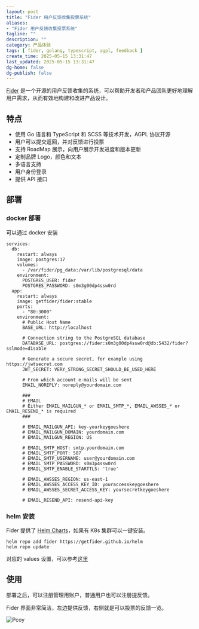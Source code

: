 ```yaml
---
layout: post
title: "Fider 用户反馈收集投票系统"
aliases:
- "Fider 用户反馈收集投票系统"
tagline: ""
description: ""
category: 产品体验
tags: [ fider, golang, typescript, agpl, feedback ]
create_time: 2025-05-15 13:31:47
last_updated: 2025-05-15 13:31:47
dg-home: false
dg-publish: false
---
```


[Fider](https://fider.io/) 是一个开源的用户反馈收集的系统，可以帮助开发者和产品团队更好地理解用户需求，从而有效地构建和改进产品设计。

## 特点

- 使用 Go 语言和 TypeScript 和 SCSS 等技术开发，AGPL 协议开源
- 用户可以提交返回，并对反馈进行投票
- 支持 RoadMap 展示，向用户展示开发进度和版本更新
- 定制品牌 Logo，颜色和文本
- 多语言支持
- 用户身份登录
- 提供 API 接口

## 部署

### docker 部署

可以通过 docker 安装

```
services:
  db:
    restart: always
    image: postgres:17
    volumes:
      - /var/fider/pg_data:/var/lib/postgresql/data
    environment:
      POSTGRES_USER: fider
      POSTGRES_PASSWORD: s0m3g00dp4ssw0rd
  app:
    restart: always
    image: getfider/fider:stable
    ports:
      - "80:3000"
    environment:
      # Public Host Name
      BASE_URL: http://localhost

      # Connection string to the PostgreSQL database
      DATABASE_URL: postgres://fider:s0m3g00dp4ssw0rd@db:5432/fider?sslmode=disable

      # Generate a secure secret, for example using https://jwtsecret.com
      JWT_SECRET: VERY_STRONG_SECRET_SHOULD_BE_USED_HERE

      # From which account e-mails will be sent
      EMAIL_NOREPLY: noreply@yourdomain.com

      ###
      # EMAIL
      # Either EMAIL_MAILGUN_* or EMAIL_SMTP_*, EMAIL_AWSSES_* or EMAIL_RESEND_* is required
      ###

      # EMAIL_MAILGUN_API: key-yourkeygoeshere
      # EMAIL_MAILGUN_DOMAIN: yourdomain.com
      # EMAIL_MAILGUN_REGION: US

      # EMAIL_SMTP_HOST: smtp.yourdomain.com
      # EMAIL_SMTP_PORT: 587
      # EMAIL_SMTP_USERNAME: user@yourdomain.com
      # EMAIL_SMTP_PASSWORD: s0m3p4ssw0rd
      # EMAIL_SMTP_ENABLE_STARTTLS: 'true'

      # EMAIL_AWSSES_REGION: us-east-1
      # EMAIL_AWSSES_ACCESS_KEY_ID: youraccesskeygoeshere
      # EMAIL_AWSSES_SECRET_ACCESS_KEY: yoursecretkeygoeshere

      # EMAIL_RESEND_API: resend-api-key
```

### helm 安装

Fider 提供了 [Helm Charts](https://github.com/getfider/helm)，如果有 K8s 集群可以一键安装。

```
helm repo add fider https://getfider.github.io/helm
helm repo update
```

对应的 values 设置，可以参考[这里](https://github.com/getfider/helm/blob/main/charts/fider/README.md)

## 使用

部署之后，可以注册管理用账户，普通用户也可以注册提反馈。

Fider 界面非常简洁，左边提供反馈，右侧就是可以投票的反馈一览。

![Pcoy](https://photo.einverne.info/images/2025/05/15/Pcoy.png)
